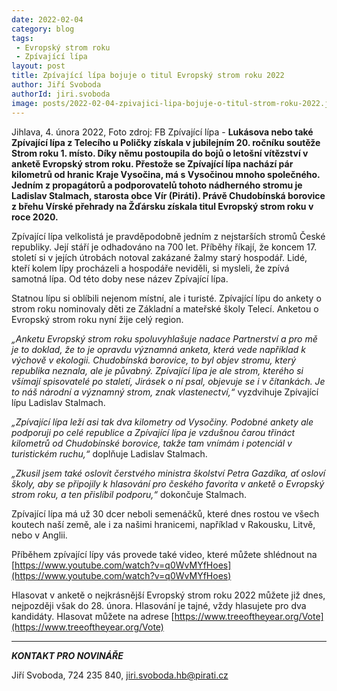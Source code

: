 ```yaml
---
date: 2022-02-04
category: blog
tags:
 - Evropský strom roku
 - Zpívající lípa
layout: post
title: Zpívající lípa bojuje o titul Evropský strom roku 2022
author: Jiří Svoboda
authorId: jiri.svoboda
image: posts/2022-02-04-zpivajici-lipa-bojuje-o-titul-strom-roku-2022.jpg
---
```


Jihlava, 4. února 2022, Foto zdroj: FB Zpívající lípa - **Lukásova nebo také Zpívající lípa z Telecího u Poličky získala v jubilejním 20. ročníku soutěže Strom roku 1. místo. Díky němu postoupila do bojů o letošní vítězství v anketě Evropský strom roku. Přestože se Zpívající lípa nachází pár kilometrů od hranic Kraje Vysočina, má s Vysočinou mnoho společného. Jedním z propagátorů a podporovatelů tohoto nádherného stromu je Ladislav Stalmach, starosta obce Vír (Piráti). Právě Chudobínská borovice z břehu Vírské přehrady na Žďársku získala titul Evropský strom roku v roce 2020.**

Zpívající lípa velkolistá je pravděpodobně jedním z nejstarších stromů České republiky. Její stáří je odhadováno na 700 let. Příběhy říkají, že koncem 17. století si v jejích útrobách notoval zakázané žalmy starý hospodář. Lidé, kteří kolem lípy procházeli a hospodáře neviděli, si mysleli, že zpívá samotná lípa. Od této doby nese název Zpívající lípa. 

Statnou lípu si oblíbili nejenom místní, ale i turisté. Zpívající lípu do ankety o strom roku nominovaly děti ze Základní a mateřské školy Telecí. Anketou o Evropský strom roku nyní žije celý region.

*„Anketu Evropský strom roku spoluvyhlašuje nadace Partnerství a pro mě je to doklad, že to je opravdu významná anketa, která vede například k výchově v ekologii. Chudobínská borovice, to byl objev stromu, který republika neznala, ale je půvabný. Zpívající lípa je ale strom, kterého si všímají spisovatelé po staletí, Jirásek o ní psal, objevuje se i v čítankách. Je to náš národní a významný strom, znak vlastenectví,“* vyzdvihuje Zpívající lípu Ladislav Stalmach.

*„Zpívající lípa leží asi tak dva kilometry od Vysočiny. Podobné ankety ale podporuji po celé republice a Zpívající lípa je vzdušnou čarou třináct kilometrů od Chudobínské borovice, takže tam vnímám i potenciál v turistickém ruchu,“* doplňuje Ladislav Stalmach.

*„Zkusil jsem také oslovit čerstvého ministra školství Petra Gazdíka, ať osloví školy, aby se připojily k hlasování pro českého favorita v anketě o Evropský strom roku, a ten přislíbil podporu,“* dokončuje Stalmach.

Zpívající lípa má už 30 dcer neboli semenáčků, které dnes rostou ve všech koutech naší země, ale i za našimi hranicemi, například v Rakousku, Litvě, nebo v Anglii. 

Příběhem zpívající lípy vás provede také video, které můžete shlédnout na [https://www.youtube.com/watch?v=q0WvMYfHoes](https://www.youtube.com/watch?v=q0WvMYfHoes)

Hlasovat v anketě o nejkrásnější Evropský strom roku 2022 můžete již dnes, nejpozději však do 28. února. Hlasování je tajné, vždy hlasujete pro dva kandidáty. Hlasovat můžete na adrese [https://www.treeoftheyear.org/Vote](https://www.treeoftheyear.org/Vote)


---

***KONTAKT PRO NOVINÁŘE*** 

Jiří Svoboda, 724 235 840, <jiri.svoboda.hb@pirati.cz>
